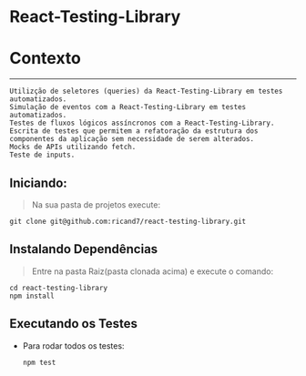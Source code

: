 

# React-Testing-Library
    
# Contexto

---

    Utilizção de seletores (queries) da React-Testing-Library em testes automatizados.
    Simulação de eventos com a React-Testing-Library em testes automatizados.
    Testes de fluxos lógicos assíncronos com a React-Testing-Library.
    Escrita de testes que permitem a refatoração da estrutura dos componentes da aplicação sem necessidade de serem alterados.
    Mocks de APIs utilizando fetch.
    Teste de inputs.
    
## Iniciando:

> Na sua pasta de projetos execute: 

```
git clone git@github.com:ricand7/react-testing-library.git

``` 



## Instalando Dependências

> Entre na pasta Raiz(pasta clonada acima) e execute o comando:

```
cd react-testing-library
npm install

``` 
    
## Executando os Testes

* Para rodar todos os testes:

  ```
  npm test 
     
  ```

